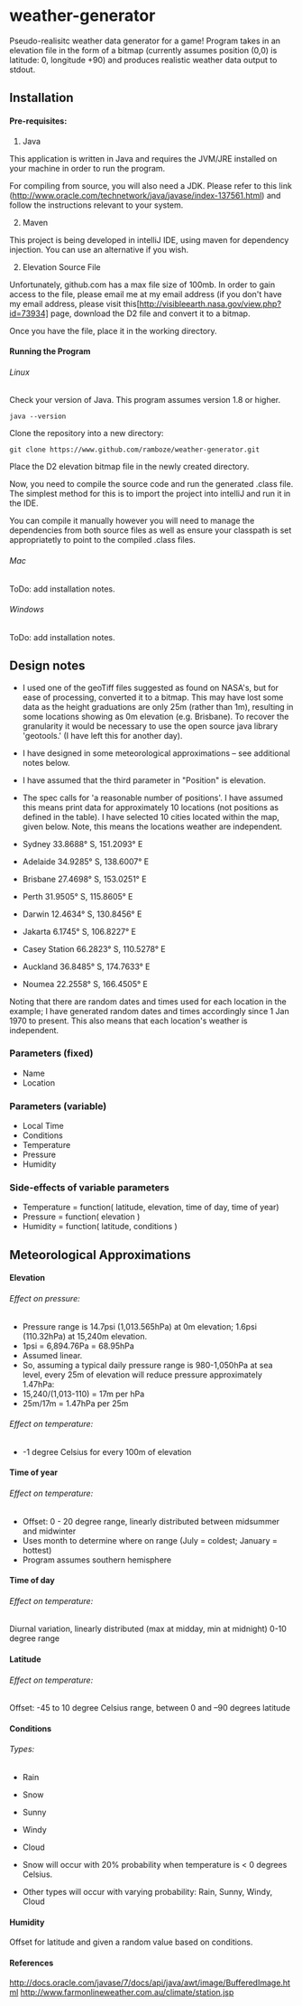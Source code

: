 # weather-generator
Pseudo-realisitc weather data generator for a game!
Program takes in an elevation file in the form of a bitmap (currently assumes position (0,0) is latitude: 0, longitude +90) and produces realistic weather data output to stdout.

## Installation 
 
#### Pre-requisites:

1. Java

This application is written in Java and requires the JVM/JRE installed on your machine in order to run the program. 
 
For compiling from source, you will also need a JDK. Please refer to this link (http://www.oracle.com/technetwork/java/javase/index-137561.html) and follow the instructions relevant to your system. 

2. Maven

This project is being developed in intelliJ IDE, using maven for dependency injection. You can use an alternative if you wish.

2. Elevation Source File

Unfortunately, github.com has a max file size of 100mb. In order to gain access to the file, please email me at my email address (if you don't have my email address, please visit this[http://visibleearth.nasa.gov/view.php?id=73934] page, download the D2 file and convert it to a bitmap.

Once you have the file, place it in the working directory.

#### Running the Program

###### Linux

Check your version of Java. This program assumes version 1.8 or higher.

`java --version`

Clone the repository into a new directory:

`git clone https://www.github.com/ramboze/weather-generator.git`

Place the D2 elevation bitmap file in the newly created directory.

Now, you need to compile the source code and run the generated .class file. The simplest method for this is to import the project into intelliJ and run it in the IDE.

You can compile it manually however you will need to manage the dependencies from both source files as well as ensure your classpath is set appropriatetly to point to the compiled .class files.

###### Mac

ToDo: add installation notes.

###### Windows

ToDo: add installation notes.
 
## Design notes

- I used one of the geoTiff files suggested as found on NASA's, but for ease of processing, converted it to a bitmap. This may have lost some data as the height graduations are only 25m (rather than 1m), resulting in some locations showing as 0m elevation (e.g. Brisbane). To recover the granularity it would be necessary to use the open source java library 'geotools.' (I have left this for another day). 
- I have designed in some meteorological approximations – see additional notes below. 
- I have assumed that the third parameter in "Position" is elevation. 
- The spec calls for 'a reasonable number of positions'. I have assumed this means print data for approximately 10 locations (not positions as defined in the table). I have selected 10 cities located within the map, given below. Note, this means the locations weather are independent. 

 - Sydney        33.8688° S, 151.2093° E 
 - Adelaide      34.9285° S, 138.6007° E 
 - Brisbane      27.4698° S, 153.0251° E 
 - Perth         31.9505° S, 115.8605° E 
 - Darwin        12.4634° S, 130.8456° E 
 - Jakarta        6.1745° S, 106.8227° E 
 - Casey Station 66.2823° S, 110.5278° E 
 - Auckland      36.8485° S, 174.7633° E 
 - Noumea        22.2558° S, 166.4505° E 
 
Noting that there are random dates and times used for each location in the example; I have generated random dates and times accordingly since 1 Jan 1970 to present. This also means that each location's weather is independent. 
 
### Parameters (fixed)

- Name 
- Location 
 
### Parameters (variable) 

- Local Time 
- Conditions 
- Temperature 
- Pressure 
- Humidity 
 
### Side-effects of variable parameters 

- Temperature = function( latitude, elevation, time of day, time of year) 
- Pressure = function( elevation ) 
- Humidity = function( latitude, conditions ) 
 
 
## Meteorological Approximations 
 
#### Elevation 

###### Effect on pressure: 
- Pressure range is 14.7psi (1,013.565hPa) at 0m elevation; 1.6psi (110.32hPa) at 15,240m elevation. 
- 1psi = 6,894.76Pa = 68.95hPa 
- Assumed linear. 
- So, assuming a typical daily pressure range is 980-1,050hPa at sea level, every 25m of elevation will reduce pressure approximately 1.47hPa: 
 - 15,240/(1,013-110) = 17m per hPa 
 - 25m/17m = 1.47hPa per 25m 
 
###### Effect on temperature: 
- -1 degree Celsius for every 100m of elevation 
 
#### Time of year 

###### Effect on temperature: 
- Offset: 0 - 20 degree range, linearly distributed between midsummer and midwinter 
- Uses month to determine where on range (July = coldest; January = hottest) 
- Program assumes southern hemisphere 
 
#### Time of day 

###### Effect on temperature: 
Diurnal variation, linearly distributed (max at midday, min at midnight) 
0-10 degree range 
 
#### Latitude 

###### Effect on temperature: 
Offset: -45 to 10 degree Celsius range, between 0 and –90 degrees latitude 
 
#### Conditions 

###### Types:
- Rain 
- Snow 
- Sunny 
- Windy 
- Cloud 
 
- Snow will occur with 20% probability when temperature is < 0 degrees Celsius. 
- Other types will occur with varying probability: Rain, Sunny, Windy, Cloud 
 
#### Humidity 

Offset for latitude and given a random value based on conditions. 


#### References 
 
http://docs.oracle.com/javase/7/docs/api/java/awt/image/BufferedImage.html 
http://www.farmonlineweather.com.au/climate/station.jsp 
 
